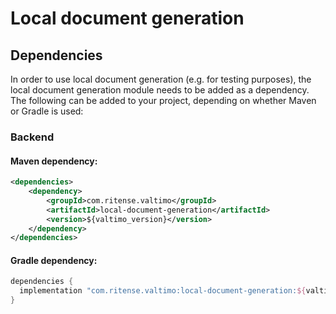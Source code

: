 # Local document generation

## Dependencies

In order to use local document generation (e.g. for testing purposes), the local document generation module needs to be
added as a dependency. The following can be added to your project, depending on whether Maven or Gradle is used:

### Backend

#### Maven dependency:
```xml
<dependencies>
    <dependency>
        <groupId>com.ritense.valtimo</groupId>
        <artifactId>local-document-generation</artifactId>
        <version>${valtimo_version}</version>
    </dependency>
</dependencies>
```

#### Gradle dependency:
```groovy
dependencies {
  implementation "com.ritense.valtimo:local-document-generation:${valtimo_version}"
}
```
